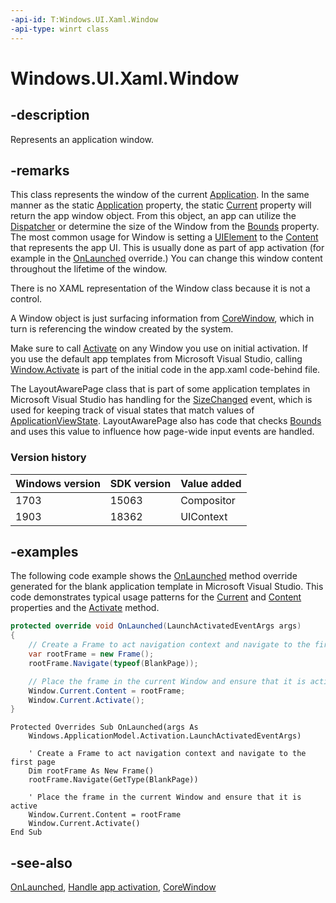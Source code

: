 ```yaml
---
-api-id: T:Windows.UI.Xaml.Window
-api-type: winrt class
---
```


<!-- Class syntax.
public class Window : Windows.UI.Xaml.IWindow, Windows.UI.Xaml.IWindow2
-->

# Windows.UI.Xaml.Window

## -description
Represents an application window.

## -remarks
This class represents the window of the current [Application](application.md). In the same manner as the static [Application](application_application_1221375020.md) property, the static [Current](application_current.md) property will return the app window object. From this object, an app can utilize the [Dispatcher](window_dispatcher.md) or determine the size of the Window from the [Bounds](window_bounds.md) property. The most common usage for Window is setting a [UIElement](uielement.md) to the [Content](window_content.md) that represents the app UI. This is usually done as part of app activation (for example in the [OnLaunched](application_onlaunched_859642554.md) override.) You can change this window content throughout the lifetime of the window.

There is no XAML representation of the Window class because it is not a control.

A Window object is just surfacing information from [CoreWindow](../windows.ui.core/corewindow.md), which in turn is referencing the window created by the system.

Make sure to call [Activate](window_activate_1797342875.md) on any Window you use on initial activation. If you use the default app templates from Microsoft Visual Studio, calling [Window.Activate](window_activate_1797342875.md) is part of the initial code in the app.xaml code-behind file.

The LayoutAwarePage class that is part of some application templates in Microsoft Visual Studio has handling for the [SizeChanged](window_sizechanged.md) event, which is used for keeping track of visual states that match values of [ApplicationViewState](../windows.ui.viewmanagement/applicationviewstate.md). LayoutAwarePage also has code that checks [Bounds](window_bounds.md) and uses this value to influence how page-wide input events are handled. 

### Version history

| Windows version | SDK version | Value added |
| -- | -- | -- |
| 1703 | 15063 | Compositor |
| 1903 | 18362 | UIContext |

## -examples
The following code example shows the [OnLaunched](application_onlaunched_859642554.md) method override generated for the blank application template in Microsoft Visual Studio. This code demonstrates typical usage patterns for the [Current](window_current.md) and [Content](window_content.md) properties and the [Activate](window_activate_1797342875.md) method.

```csharp
protected override void OnLaunched(LaunchActivatedEventArgs args)
{
    // Create a Frame to act navigation context and navigate to the first page
    var rootFrame = new Frame();
    rootFrame.Navigate(typeof(BlankPage));

    // Place the frame in the current Window and ensure that it is active
    Window.Current.Content = rootFrame;
    Window.Current.Activate();
}

```

```vbnet
Protected Overrides Sub OnLaunched(args As 
    Windows.ApplicationModel.Activation.LaunchActivatedEventArgs)

    ' Create a Frame to act navigation context and navigate to the first page
    Dim rootFrame As New Frame()
    rootFrame.Navigate(GetType(BlankPage))

    ' Place the frame in the current Window and ensure that it is active
    Window.Current.Content = rootFrame
    Window.Current.Activate()
End Sub

```



## -see-also
[OnLaunched](application_onlaunched_859642554.md), [Handle app activation](https://msdn.microsoft.com/library/da9a6a43-f09d-4512-a2ab-9b6132431007), [CoreWindow](../windows.ui.core/corewindow.md)
